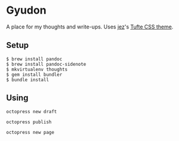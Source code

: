 # Gyudon

A place for my thoughts and write-ups. Uses [jez](https://www.github.com/jez)'s [Tufte CSS theme](https://github.com/jez/tufte-pandoc-css).

## Setup

```
$ brew install pandoc
$ brew install pandoc-sidenote
$ mkvirtualenv thoughts
$ gem install bundler
$ bundle install
```

## Using

```
octopress new draft

octopress publish

octopress new page
```

